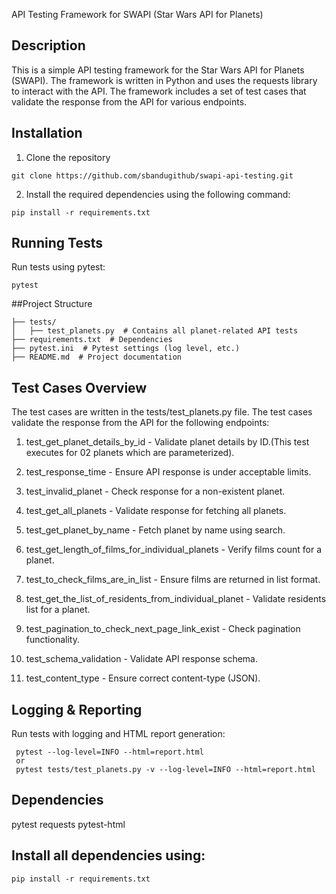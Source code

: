 API Testing Framework for SWAPI (Star Wars API for Planets)

## Description
This is a simple API testing framework for the Star Wars API for Planets (SWAPI). The framework is written in Python and uses the requests library to interact with the API. The framework includes a set of test cases that validate the response from the API for various endpoints.

## Installation
1. Clone the repository

```
git clone https://github.com/sbandugithub/swapi-api-testing.git
```
2. Install the required dependencies using the following command:
```
pip install -r requirements.txt
```
## Running Tests
Run tests using pytest:

```
pytest
```

##Project Structure
```
├── tests/
│   ├── test_planets.py  # Contains all planet-related API tests
├── requirements.txt  # Dependencies
├── pytest.ini  # Pytest settings (log level, etc.)
├── README.md  # Project documentation
```

## Test Cases Overview
The test cases are written in the tests/test_planets.py file. The test cases validate the response from the API for the following endpoints:

1) test_get_planet_details_by_id - Validate planet details by ID.(This test executes for 02 planets which are parameterized).

2) test_response_time - Ensure API response is under acceptable limits.

3) test_invalid_planet - Check response for a non-existent planet.

4) test_get_all_planets - Validate response for fetching all planets.

5) test_get_planet_by_name - Fetch planet by name using search.

6) test_get_length_of_films_for_individual_planets - Verify films count for a planet.

7) test_to_check_films_are_in_list - Ensure films are returned in list format.

8) test_get_the_list_of_residents_from_individual_planet - Validate residents list for a planet.

9) test_pagination_to_check_next_page_link_exist - Check pagination functionality.

10) test_schema_validation - Validate API response schema.

11) test_content_type - Ensure correct content-type (JSON).

## Logging & Reporting

Run tests with logging and HTML report generation:
```
 pytest --log-level=INFO --html=report.html 
 or
 pytest tests/test_planets.py -v --log-level=INFO --html=report.html
```
## Dependencies

pytest
requests
pytest-html

## Install all dependencies using:
`
pip install -r requirements.txt
`

